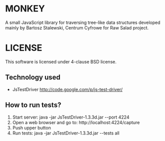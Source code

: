 MONKEY
======
A small JavaScript library for traversing tree-like data structures developed mainly by Bartosz Stalewski, Centrum Cyfrowe for Raw Salad project.

LICENSE
=======
This software is licensed under 4-clause BSD license.

Technology used
---------------

- JsTestDriver <http://code.google.com/p/js-test-driver/>


How to run tests?
-----------------
1. Start server:
    java -jar JsTestDriver-1.3.3d.jar --port 4224
2. Open a web browser and go to:
    http://localhost:4224/capture
3. Push upper button
4. Run tests:
    java -jar JsTestDriver-1.3.3d.jar --tests all